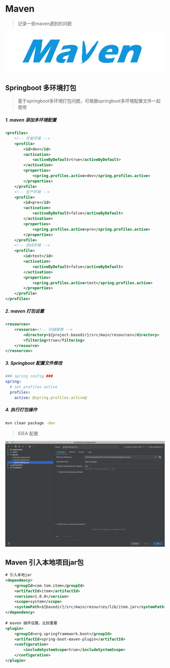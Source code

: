 # Maven

> 记录一些maven遇到的问题

![](./images/maven.png ':size=400')

## Springboot 多环境打包
> 基于springboot多环境打包问题，可根据springboot多环境配置文件一起使用

##### 1. maven 添加多环境配置

``` xml
<profiles>
    <!-- 开发环境 -->
    <profile>
        <id>dev</id>
        <activation>
            <activeByDefault>true</activeByDefault>
        </activation>
        <properties>
            <spring.profiles.active>dev</spring.profiles.active>
        </properties>
    </profile>
    <!-- 生产环境 -->
    <profile>
        <id>pro</id>
        <activation>
            <activeByDefault>false</activeByDefault>
        </activation>
        <properties>
            <spring.profiles.active>pro</spring.profiles.active>
        </properties>
    </profile>
    <!-- 测试环境 -->
    <profile>
        <id>test</id>
        <activation>
            <activeByDefault>false</activeByDefault>
        </activation>
        <properties>
            <spring.profiles.active>test</spring.profiles.active>
        </properties>
    </profile>
</profiles>
```

##### 2. maven 打包设置

``` xml
<resources>
    <resource><!-- 扫描替换 -->
        <directory>${project.basedir}/src/main/resources</directory>
        <filtering>true</filtering>
    </resource>
</resources>
```

##### 3. Springboot 配置文件修改

``` yaml
### spring config ###
spring:
  # set profiles avtive
  profiles:
    active: @spring.profiles.active@
```

##### 4. 执行打包操作

``` bash
mvn clean package -dev
```
> IDEA 配置

![](./images/WX20190919-161241@2x.png ':size=500')


## Maven 引入本地项目jar包

``` xml
# 引入本地jar
<dependency>
    <groupId>com.tom.item</groupId>
    <artifactId>item</artifactId>
    <version>1.0.0</version>
    <scope>system</scope>
    <systemPath>${basedir}/src/main/resources/lib/item.jar</systemPath>
</dependency>

# maven 插件设置，比较重要
<plugin>
    <groupId>org.springframework.boot</groupId>
    <artifactId>spring-boot-maven-plugin</artifactId>
    <configuration>
        <includeSystemScope>true</includeSystemScope>
    </configuration>
</plugin>
```
